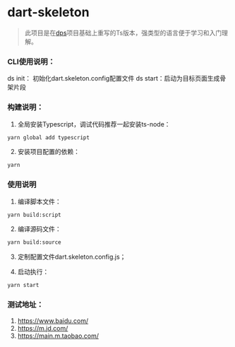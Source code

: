 # dart-skeleton

> 此项目是在[dps](https://github.com/famanoder/dps)项目基础上重写的Ts版本，强类型的语言便于学习和入门理解。

### CLI使用说明：
ds init： 初始化dart.skeleton.config配置文件
ds start：启动为目标页面生成骨架片段

### 构建说明：

1. 全局安装Typescript，调试代码推荐一起安装ts-node：
```sh
yarn global add typescript
```

2. 安装项目配置的依赖：
```sh
yarn
```

### 使用说明

1. 编译脚本文件：
```sh
yarn build:script
```

2. 编译源码文件：
```sh
yarn build:source
```

3. 定制配置文件dart.skeleton.config.js；

4. 启动执行：
```sh
yarn start
```

### 测试地址：
1. https://www.baidu.com/
2. https://m.jd.com/
3. https://main.m.taobao.com/